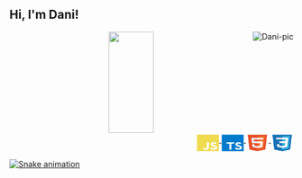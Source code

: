 ## Hi, I'm Dani! 

<div align="center">
  
  <a href="https://github.com/iloveyellowcakes">
  <img align="" height="180em" width="40%" src="https://github-readme-stats.vercel.app/api?username=iloveyellowcakes&show_icons=true&theme=dracula&include_all_commits=true&count_private=true"/>    
  
  <img align="right" alt="Dani-pic" height="175" style="" src="https://cdn.discordapp.com/attachments/521831302672941068/923345022290628608/download20211203193341.png?width=676&height=676">

</div>
  
<div align="right"> 
 
  <img align="top" alt="Js" height="30" width="40" src="https://raw.githubusercontent.com/devicons/devicon/master/icons/javascript/javascript-plain.svg">
  <img align="top" alt="Ts" height="30" width="40" src="https://raw.githubusercontent.com/devicons/devicon/master/icons/typescript/typescript-plain.svg">
  <img align="top" alt="HTML" height="30" width="40" src="https://raw.githubusercontent.com/devicons/devicon/master/icons/html5/html5-original.svg">
  <img align="top" alt="CSS" height="30" width="40" src="https://raw.githubusercontent.com/devicons/devicon/master/icons/css3/css3-original.svg">
  <!-- <a href="https://www.linkedin.com/in/danielle--alves" target="_blank"><img src="https://img.shields.io/badge/-LinkedIn-%230077B5?style=for-the-badge&logo=linkedin&logoColor=white" target="_blank"></a> -->
</div> 

 
  
   ![Snake animation](https://github.com/iloveyellowcakes/iloveyellowcakes/blob/output/github-contribution-grid-snake.svg)
